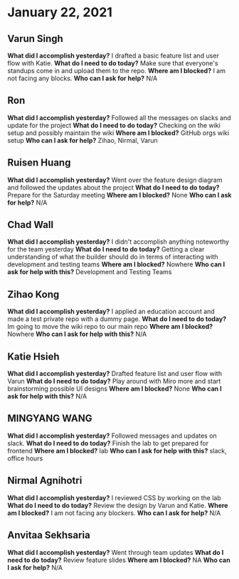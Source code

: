 # January 22, 2021

## Varun Singh
**What did I accomplish yesterday?**
I drafted a basic feature list and user flow with Katie.
**What do I need to do today?**
Make sure that everyone's standups come in and upload them to the repo.
**Where am I blocked?**
I am not facing any blocks.
**Who can I ask for help?**
N/A

## Ron
**What did I accomplish yesterday?**
Followed all the messages on slacks and update for the project
**What do I need to do today?**
Checking on the wiki setup and possibly maintain the wiki
**Where am I blocked?**
GitHub orgs wiki setup
**Who can I ask for help?**
Zihao, Nirmal, Varun

## Ruisen Huang
**What did I accomplish yesterday?**
Went over the feature design diagram and followed the updates about the project
**What do I need to do today?**
Prepare for the Saturday meeting
**Where am I blocked?**
None
**Who can I ask for help?**
N/A

## Chad Wall
**What did I accomplish yesterday?**
I didn't accomplish anything noteworthy for the team yesterday
**What do I need to do today?**
Getting a clear understanding of what the builder should do in terms of interacting with development and testing teams
**Where am I blocked?**
Nowhere
**Who can I ask for help with this?**
Development and Testing Teams


## Zihao Kong
**What did I accomplish yesterday?**
I applied an education account and made a test private repo with a dummy page.
**What do I need to do today?**
Im going to move the wiki repo to our main repo
**Where am I blocked?**
Nowhere
**Who can I ask for help with this?**
N/A


## Katie Hsieh
**What did I accomplish yesterday?**
Drafted feature list and user flow with Varun
**What do I need to do today?**
Play around with Miro more and start brainstorming possible UI designs
**Where am I blocked?**
None
**Who can I ask for help with this?**
N/A

## MINGYANG WANG
**What did I accomplish yesterday?**
Followed messages and updates on slack.
**What do I need to do today?**
Finish the lab to get prepared for frontend
**Where am I blocked?**
lab
**Who can I ask for help with this?**
slack, office hours

## Nirmal Agnihotri
**What did I accomplish yesterday?**
I reviewed CSS by working on the lab
**What do I need to do today?**
Review the design by Varun and Katie.
**Where am I blocked?**
I am not facing any blockers.
**Who can I ask for help?**
N/A


## Anvitaa Sekhsaria
**What did I accomplish yesterday?**
Went through team updates
**What do I need to do today?**
Review feature slides
**Where am I blocked?**
NA
**Who can I ask for help?**
N/A